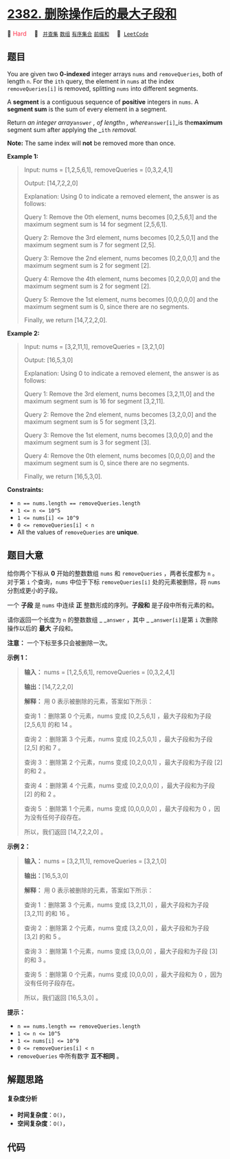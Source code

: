 # [2382. 删除操作后的最大子段和](https://leetcode.com/problems/maximum-segment-sum-after-removals)

🔴 <font color=#ff334b>Hard</font>&emsp; 🔖&ensp; [`并查集`](/leetcode-js/outline/tag/union-find.md) [`数组`](/leetcode-js/outline/tag/array.md) [`有序集合`](/leetcode-js/outline/tag/ordered-set.md) [`前缀和`](/leetcode-js/outline/tag/prefix-sum.md)&emsp; 🔗&ensp;[`LeetCode`](https://leetcode.com/problems/maximum-segment-sum-after-removals)

## 题目

You are given two **0-indexed** integer arrays `nums` and `removeQueries`,
both of length `n`. For the `ith` query, the element in `nums` at the index
`removeQueries[i]` is removed, splitting `nums` into different segments.

A **segment** is a contiguous sequence of **positive** integers in `nums`. A
**segment sum** is the sum of every element in a segment.

Return _an integer array_`answer` _, of length_`n` _, where_`answer[i]`_is
the**maximum** segment sum after applying the _`ith` _removal._

**Note:** The same index will **not** be removed more than once.



**Example 1:**

> Input: nums = [1,2,5,6,1], removeQueries = [0,3,2,4,1]
> 
> Output: [14,7,2,2,0]
> 
> Explanation: Using 0 to indicate a removed element, the answer is as follows:
> 
> Query 1: Remove the 0th element, nums becomes [0,2,5,6,1] and the maximum segment sum is 14 for segment [2,5,6,1].
> 
> Query 2: Remove the 3rd element, nums becomes [0,2,5,0,1] and the maximum segment sum is 7 for segment [2,5].
> 
> Query 3: Remove the 2nd element, nums becomes [0,2,0,0,1] and the maximum segment sum is 2 for segment [2]. 
> 
> Query 4: Remove the 4th element, nums becomes [0,2,0,0,0] and the maximum segment sum is 2 for segment [2]. 
> 
> Query 5: Remove the 1st element, nums becomes [0,0,0,0,0] and the maximum segment sum is 0, since there are no segments.
> 
> Finally, we return [14,7,2,2,0].

**Example 2:**

> Input: nums = [3,2,11,1], removeQueries = [3,2,1,0]
> 
> Output: [16,5,3,0]
> 
> Explanation: Using 0 to indicate a removed element, the answer is as follows:
> 
> Query 1: Remove the 3rd element, nums becomes [3,2,11,0] and the maximum segment sum is 16 for segment [3,2,11].
> 
> Query 2: Remove the 2nd element, nums becomes [3,2,0,0] and the maximum segment sum is 5 for segment [3,2].
> 
> Query 3: Remove the 1st element, nums becomes [3,0,0,0] and the maximum segment sum is 3 for segment [3].
> 
> Query 4: Remove the 0th element, nums becomes [0,0,0,0] and the maximum segment sum is 0, since there are no segments.
> 
> Finally, we return [16,5,3,0].

**Constraints:**

  * `n == nums.length == removeQueries.length`
  * `1 <= n <= 10^5`
  * `1 <= nums[i] <= 10^9`
  * `0 <= removeQueries[i] < n`
  * All the values of `removeQueries` are **unique**.


## 题目大意

给你两个下标从 **0**  开始的整数数组 `nums` 和 `removeQueries` ，两者长度都为 `n` 。对于第 `i`
个查询，`nums` 中位于下标 `removeQueries[i]` 处的元素被删除，将 `nums` 分割成更小的子段。

一个 **子段**  是 `nums` 中连续 **正**  整数形成的序列。**子段和**  是子段中所有元素的和。

请你返回一个长度为 `n` 的整数数组 _ _`answer` ，其中 _ _`answer[i]`是第 `i` 次删除操作以后的 **最大**  子段和。

**注意：** 一个下标至多只会被删除一次。



**示例 1：**

> 
> 
> 
> 
> 
> **输入：** nums = [1,2,5,6,1], removeQueries = [0,3,2,4,1]
> 
> **输出：**[14,7,2,2,0]
> 
> **解释：** 用 0 表示被删除的元素，答案如下所示：
> 
> 查询 1 ：删除第 0 个元素，nums 变成 [0,2,5,6,1] ，最大子段和为子段 [2,5,6,1] 的和 14 。
> 
> 查询 2 ：删除第 3 个元素，nums 变成 [0,2,5,0,1] ，最大子段和为子段 [2,5] 的和 7 。
> 
> 查询 3 ：删除第 2 个元素，nums 变成 [0,2,0,0,1] ，最大子段和为子段 [2] 的和 2 。
> 
> 查询 4 ：删除第 4 个元素，nums 变成 [0,2,0,0,0] ，最大子段和为子段 [2] 的和 2 。
> 
> 查询 5 ：删除第 1 个元素，nums 变成 [0,0,0,0,0] ，最大子段和为 0 ，因为没有任何子段存在。
> 
> 所以，我们返回 [14,7,2,2,0] 。

**示例 2：**

> 
> 
> 
> 
> 
> **输入：** nums = [3,2,11,1], removeQueries = [3,2,1,0]
> 
> **输出：**[16,5,3,0]
> 
> **解释：** 用 0 表示被删除的元素，答案如下所示：
> 
> 查询 1 ：删除第 3 个元素，nums 变成 [3,2,11,0] ，最大子段和为子段 [3,2,11] 的和 16 。
> 
> 查询 2 ：删除第 2 个元素，nums 变成 [3,2,0,0] ，最大子段和为子段 [3,2] 的和 5 。
> 
> 查询 3 ：删除第 1 个元素，nums 变成 [3,0,0,0] ，最大子段和为子段 [3] 的和 3 。
> 
> 查询 5 ：删除第 0 个元素，nums 变成 [0,0,0,0] ，最大子段和为 0 ，因为没有任何子段存在。
> 
> 所以，我们返回 [16,5,3,0] 。
> 
> 



**提示：**

  * `n == nums.length == removeQueries.length`
  * `1 <= n <= 10^5`
  * `1 <= nums[i] <= 10^9`
  * `0 <= removeQueries[i] < n`
  * `removeQueries` 中所有数字 **互不相同**  。


## 解题思路

#### 复杂度分析

- **时间复杂度**：`O()`，
- **空间复杂度**：`O()`，

## 代码

```javascript

```